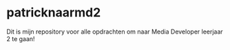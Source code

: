 # patricknaarmd2
Dit is mijn repository voor alle opdrachten om naar Media Developer leerjaar 2 te gaan!
